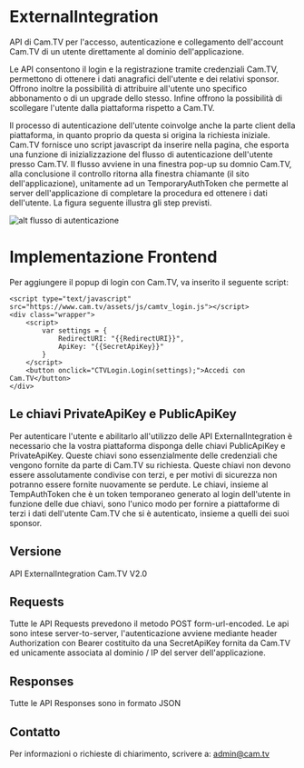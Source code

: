 # ExternalIntegration
API di Cam.TV per l'accesso, autenticazione e collegamento dell'account Cam.TV di un utente direttamente al dominio dell'applicazione.

Le API consentono il login e la registrazione tramite credenziali Cam.TV, permettono di ottenere i dati anagrafici dell'utente e dei relativi sponsor. Offrono inoltre la possibilità di attribuire all'utente uno specifico abbonamento o di un upgrade dello stesso. 
Infine offrono la possibilità di scollegare l'utente dalla piattaforma rispetto a Cam.TV.

Il processo di autenticazione dell'utente coinvolge anche la parte client della piattaforma, in quanto proprio da questa si origina la richiesta iniziale. Cam.TV fornisce uno script javascript da inserire nella pagina, che esporta una funzione di inizializzazione del flusso di autenticazione dell'utente presso Cam.TV. Il flusso avviene in una finestra pop-up su domnio Cam.TV, alla conclusione il controllo ritorna alla finestra chiamante (il sito dell'applicazione), unitamente ad un TemporaryAuthToken che permette al server dell'applicazione di completare la procedura ed ottenere i dati dell'utente. La figura seguente illustra gli step previsti.

![alt flusso di autenticazione](https://bootcamp.r.worldssl.net/camtv_xnet_auth.jpg "Flusso di autenticazione")

# Implementazione Frontend
Per aggiungere il popup di login con Cam.TV, va inserito il seguente script:
	
	<script type="text/javascript" src="https://www.cam.tv/assets/js/camtv_login.js"></script>
	<div class="wrapper">
		<script>
			var settings = {
				RedirectURI: "{{RedirectURI}}",
				ApiKey: "{{SecretApiKey}}"
			}
		</script>
		<button onclick="CTVLogin.Login(settings);">Accedi con Cam.TV</button>
	</div>

## Le chiavi PrivateApiKey e PublicApiKey
Per autenticare l'utente e abilitarlo all'utilizzo delle API ExternalIntegration è necessario che la vostra piattaforma disponga delle chiavi PublicApiKey e PrivateApiKey. Queste chiavi sono essenzialmente delle credenziali che vengono fornite da parte di Cam.TV su richiesta. Queste chiavi non devono essere assolutamente condivise con terzi, e per motivi di sicurezza non potranno essere fornite nuovamente se perdute. Le chiavi, insieme al TempAuthToken che è un token temporaneo generato al login dell'utente in funzione delle due chiavi, sono l'unico modo per fornire a piattaforme di terzi i dati dell'utente Cam.TV che si è autenticato, insieme a quelli dei suoi sponsor.
	
## Versione
API ExternalIntegration Cam.TV V2.0

## Requests
Tutte le API Requests prevedono il metodo POST form-url-encoded. Le api sono intese server-to-server, l'autenticazione avviene mediante header Authorization con Bearer costituito da una SecretApiKey fornita da Cam.TV ed unicamente associata al dominio / IP del server dell'applicazione.

## Responses
Tutte le API Responses sono in formato JSON

## Contatto
Per informazioni o richieste di chiarimento, scrivere a:  [admin@cam.tv](mailto:admin@cam.tv)
